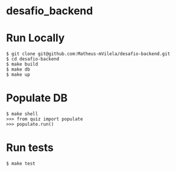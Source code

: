 # desafio_backend

# Run Locally
```
$ git clone git@github.com:Matheus-mVilela/desafio-backend.git
$ cd desafio-backend
$ make build
$ make db
$ make up
```

# Populate DB
```
$ make shell
>>> from quiz import populate
>>> populate.run()
```

# Run tests
```
$ make test
```
